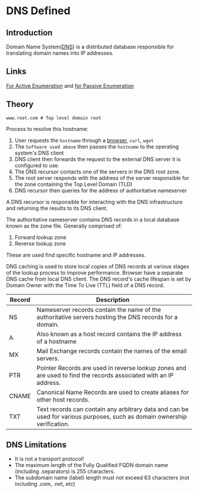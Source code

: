 # DNS Defined

## Introduction

Domain Name System([DNS](https://en.wikipedia.org/wiki/Domain_Name_System)) is a distributed database responsible for translating domain names into IP addresses. 

## Links
[For Active Enumeration](DNS-Recon-Active.md) and [for Passive Enumeration](DNS-Recon-Passive.md)

## Theory

```
www.root.com # Top level domain root
```

Process to resolve this hostname:

1. User requests the `hostname` through a [browser](https://www.mozilla.org/en-GB/firefox/new/), `curl`, `wget`
1. The `Software used above` then passes the `hostname` to the operating system's DNS client 
1. DNS client then forwards the request to the external DNS server it is configured to use.
1. The DNS recursor contacts one of the servers in the DNS root zone. 
1. The root server responds with the address of the server responsible for the zone containing the Top Level Domain (TLD)
1. DNS recursor then queries for the address of authoritative nameserver

A DNS recursor is responsible for interacting with the DNS infrastructure and returning the results to its DNS client. 

The authoritative nameserver contains DNS records in a local database known as the zone file. Generally comprised of:
1. Forward lookup zone  
2. Reverse lookup zone 

These are used find specific hostname and IP addresses.

DNS caching is used to store local copies of DNS records at various stages of the lookup process to improve performance. Browser have a separate DNS cache from  local DNS client. The  DNS record's cache lifespan is set by Domain Owner with the Time To Live (TTL) field of a DNS record.

Record | Description
--- | ---
NS |  Nameserver records contain the name of the authoritative servers hosting the DNS records for a domain.
A | Also known as a host record contains the IP address of a hostname 
MX | Mail Exchange records contain the names of the email servers.
PTR |  Pointer Records are used in reverse lookup zones and are used to find the records associated with an IP address.
CNAME | Canonical Name Records are used to create aliases for other host records.
TXT | Text records can contain any arbitrary data and can be used for various purposes, such as domain ownership verification.

## DNS Limitations
- It is not a transport protocol!
-   The maximum length of the Fully Qualified FQDN domain name (including .separators) is 255 characters.
-   The subdomain name (label) length must not exceed 63 characters (not including .com, .net, etc)